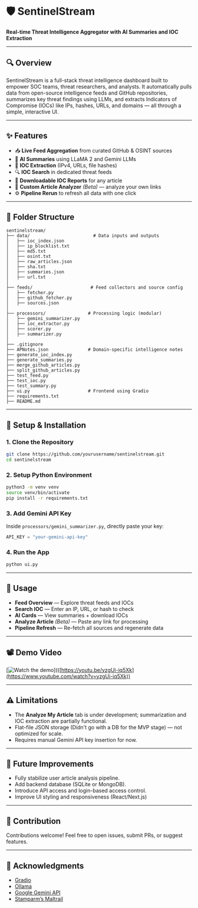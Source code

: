 # 🛡️ SentinelStream

**Real-time Threat Intelligence Aggregator with AI Summaries and IOC Extraction**

---

## 🔍 Overview

SentinelStream is a full-stack threat intelligence dashboard built to empower SOC teams, threat researchers, and analysts. It automatically pulls data from open-source intelligence feeds and GitHub repositories, summarizes key threat findings using LLMs, and extracts Indicators of Compromise (IOCs) like IPs, hashes, URLs, and domains — all through a simple, interactive UI.

---

## ✨ Features

- 📥 **Live Feed Aggregation** from curated GitHub & OSINT sources
- 🧠 **AI Summaries** using LLaMA 2 and Gemini LLMs
- 🧨 **IOC Extraction** (IPv4, URLs, file hashes)
- 🔍 **IOC Search** in dedicated threat feeds
- 📎 **Downloadable IOC Reports** for any article
- 📝 **Custom Article Analyzer** *(Beta)* — analyze your own links
- ⚙️ **Pipeline Rerun** to refresh all data with one click

---

## 📂 Folder Structure

```
sentinelstream/
├── data/                        # Data inputs and outputs
│   ├── ioc_index.json
│   ├── ip_blocklist.txt
│   ├── md5.txt
│   ├── osint.txt
│   ├── raw_articles.json
│   ├── sha.txt
│   ├── summaries.json
│   ├── url.txt
│
├── feeds/                      # Feed collectors and source config
│   ├── fetcher.py
│   ├── github_fetcher.py
│   ├── sources.json
│
├── processors/                # Processing logic (modular)
│   ├── gemini_summarizer.py
│   ├── ioc_extractor.py
│   ├── scorer.py
│   ├── summarizer.py
│
├── .gitignore
├── APNotes.json               # Domain-specific intelligence notes
├── generate_ioc_index.py
├── generate_summaries.py
├── merge_github_articles.py
├── split_github_articles.py
├── test_feed.py
├── test_ioc.py
├── test_summary.py
├── ui.py                      # Frontend using Gradio
├── requirements.txt
├── README.md

```

---

## 🚀 Setup & Installation

### 1. Clone the Repository
```bash
git clone https://github.com/yourusername/sentinelstream.git
cd sentinelstream
```

### 2. Setup Python Environment
```bash
python3 -m venv venv
source venv/bin/activate
pip install -r requirements.txt
```

### 3. Add Gemini API Key
Inside `processors/gemini_summarizer.py`, directly paste your key:
```python
API_KEY = "your-gemini-api-key"
```

### 4. Run the App
```bash
python ui.py
```
---

## 📌 Usage

- **Feed Overview** — Explore threat feeds and IOCs
- **Search IOC** — Enter an IP, URL, or hash to check
- **AI Cards** — View summaries + download IOCs
- **Analyze Article** *(Beta)* — Paste any link for processing
- **Pipeline Refresh** — Re-fetch all sources and regenerate data

---
## 📽️ Demo Video

[![Watch the demo](https://img.youtube.com/vi/yzgUi-iq5Xk/0.jpg)](([https://youtu.be/yzgUi-iq5Xk](https://www.youtube.com/watch?v=yzgUi-iq5Xk))

---

## ⚠️ Limitations

- The **Analyze My Article** tab is under development; summarization and IOC extraction are partially functional.
- Flat-file JSON storage (Didn't go with a DB for the MVP stage) — not optimized for scale.
- Requires manual Gemini API key insertion for now.

---

## 🌱 Future Improvements

- Fully stabilize user article analysis pipeline.
- Add backend database (SQLite or MongoDB).
- Introduce API access and login-based access control.
- Improve UI styling and responsiveness (React/Next.js)

---

## 🤝 Contribution

Contributions welcome! Feel free to open issues, submit PRs, or suggest features.

---

## 🙏 Acknowledgments

- [Gradio](https://gradio.app/)
- [Ollama](https://ollama.com/)
- [Google Gemini API](https://ai.google.dev/)
- [Stamparm’s Maltrail](https://github.com/stamparm/maltrail)
